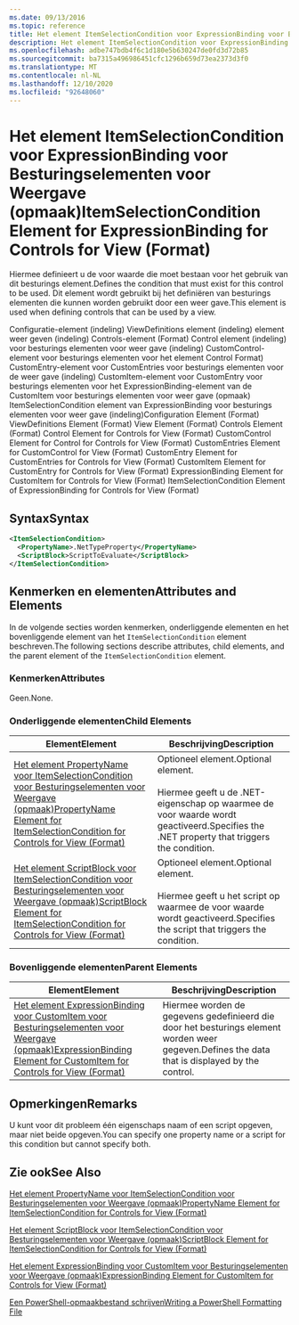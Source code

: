 ```yaml
---
ms.date: 09/13/2016
ms.topic: reference
title: Het element ItemSelectionCondition voor ExpressionBinding voor Besturingselementen voor Weergave (opmaak)
description: Het element ItemSelectionCondition voor ExpressionBinding voor Besturingselementen voor Weergave (opmaak)
ms.openlocfilehash: adbe747bdb4f6c1d180e5b630247de0fd3d72b85
ms.sourcegitcommit: ba7315a496986451cfc1296b659d73ea2373d3f0
ms.translationtype: MT
ms.contentlocale: nl-NL
ms.lasthandoff: 12/10/2020
ms.locfileid: "92648060"
---
```

# <a name="itemselectioncondition-element-for-expressionbinding-for-controls-for-view-format"></a><span data-ttu-id="27afd-103">Het element ItemSelectionCondition voor ExpressionBinding voor Besturingselementen voor Weergave (opmaak)</span><span class="sxs-lookup"><span data-stu-id="27afd-103">ItemSelectionCondition Element for ExpressionBinding for Controls for View (Format)</span></span>

<span data-ttu-id="27afd-104">Hiermee definieert u de voor waarde die moet bestaan voor het gebruik van dit besturings element.</span><span class="sxs-lookup"><span data-stu-id="27afd-104">Defines the condition that must exist for this control to be used.</span></span> <span data-ttu-id="27afd-105">Dit element wordt gebruikt bij het definiëren van besturings elementen die kunnen worden gebruikt door een weer gave.</span><span class="sxs-lookup"><span data-stu-id="27afd-105">This element is used when defining controls that can be used by a view.</span></span>

<span data-ttu-id="27afd-106">Configuratie-element (indeling) ViewDefinitions element (indeling) element weer geven (indeling) Controls-element (Format) Control element (indeling) voor besturings elementen voor weer gave (indeling) CustomControl-element voor besturings elementen voor het element Control Format) CustomEntry-element voor CustomEntries voor besturings elementen voor de weer gave (indeling) CustomItem-element voor CustomEntry voor besturings elementen voor het ExpressionBinding-element van de CustomItem voor besturings elementen voor weer gave (opmaak) ItemSelectionCondition element van ExpressionBinding voor besturings elementen voor weer gave (indeling)</span><span class="sxs-lookup"><span data-stu-id="27afd-106">Configuration Element (Format) ViewDefinitions Element (Format) View Element (Format) Controls Element (Format) Control Element for Controls for View (Format) CustomControl Element for Control for Controls for View (Format) CustomEntries Element for CustomControl for View (Format) CustomEntry Element for CustomEntries for Controls for View (Format) CustomItem Element for CustomEntry for Controls for View (Format) ExpressionBinding Element for CustomItem for Controls for View (Format) ItemSelectionCondition Element of ExpressionBinding for Controls for View (Format)</span></span>

## <a name="syntax"></a><span data-ttu-id="27afd-107">Syntax</span><span class="sxs-lookup"><span data-stu-id="27afd-107">Syntax</span></span>

```xml
<ItemSelectionCondition>
  <PropertyName>.NetTypeProperty</PropertyName>
  <ScriptBlock>ScriptToEvaluate</ScriptBlock>
</ItemSelectionCondition>
```

## <a name="attributes-and-elements"></a><span data-ttu-id="27afd-108">Kenmerken en elementen</span><span class="sxs-lookup"><span data-stu-id="27afd-108">Attributes and Elements</span></span>

<span data-ttu-id="27afd-109">In de volgende secties worden kenmerken, onderliggende elementen en het bovenliggende element van het `ItemSelectionCondition` element beschreven.</span><span class="sxs-lookup"><span data-stu-id="27afd-109">The following sections describe attributes, child elements, and the parent element of the `ItemSelectionCondition` element.</span></span>

### <a name="attributes"></a><span data-ttu-id="27afd-110">Kenmerken</span><span class="sxs-lookup"><span data-stu-id="27afd-110">Attributes</span></span>

<span data-ttu-id="27afd-111">Geen.</span><span class="sxs-lookup"><span data-stu-id="27afd-111">None.</span></span>

### <a name="child-elements"></a><span data-ttu-id="27afd-112">Onderliggende elementen</span><span class="sxs-lookup"><span data-stu-id="27afd-112">Child Elements</span></span>

|<span data-ttu-id="27afd-113">Element</span><span class="sxs-lookup"><span data-stu-id="27afd-113">Element</span></span>|<span data-ttu-id="27afd-114">Beschrijving</span><span class="sxs-lookup"><span data-stu-id="27afd-114">Description</span></span>|
|-------------|-----------------|
|[<span data-ttu-id="27afd-115">Het element PropertyName voor ItemSelectionCondition voor Besturingselementen voor Weergave (opmaak)</span><span class="sxs-lookup"><span data-stu-id="27afd-115">PropertyName Element for ItemSelectionCondition for Controls for View (Format)</span></span>](./propertyname-element-for-itemselectioncondition-for-controls-for-view-format.md)|<span data-ttu-id="27afd-116">Optioneel element.</span><span class="sxs-lookup"><span data-stu-id="27afd-116">Optional element.</span></span><br /><br /> <span data-ttu-id="27afd-117">Hiermee geeft u de .NET-eigenschap op waarmee de voor waarde wordt geactiveerd.</span><span class="sxs-lookup"><span data-stu-id="27afd-117">Specifies the .NET property that triggers the condition.</span></span>|
|[<span data-ttu-id="27afd-118">Het element ScriptBlock voor ItemSelectionCondition voor Besturingselementen voor Weergave (opmaak)</span><span class="sxs-lookup"><span data-stu-id="27afd-118">ScriptBlock Element for ItemSelectionCondition for Controls for View (Format)</span></span>](./scriptblock-element-for-itemselectioncondition-for-controls-for-view-format.md)|<span data-ttu-id="27afd-119">Optioneel element.</span><span class="sxs-lookup"><span data-stu-id="27afd-119">Optional element.</span></span><br /><br /> <span data-ttu-id="27afd-120">Hiermee geeft u het script op waarmee de voor waarde wordt geactiveerd.</span><span class="sxs-lookup"><span data-stu-id="27afd-120">Specifies the script that triggers the condition.</span></span>|

### <a name="parent-elements"></a><span data-ttu-id="27afd-121">Bovenliggende elementen</span><span class="sxs-lookup"><span data-stu-id="27afd-121">Parent Elements</span></span>

|<span data-ttu-id="27afd-122">Element</span><span class="sxs-lookup"><span data-stu-id="27afd-122">Element</span></span>|<span data-ttu-id="27afd-123">Beschrijving</span><span class="sxs-lookup"><span data-stu-id="27afd-123">Description</span></span>|
|-------------|-----------------|
|[<span data-ttu-id="27afd-124">Het element ExpressionBinding voor CustomItem voor Besturingselementen voor Weergave (opmaak)</span><span class="sxs-lookup"><span data-stu-id="27afd-124">ExpressionBinding Element for CustomItem for Controls for View (Format)</span></span>](./expressionbinding-element-for-customitem-for-controls-for-view-format.md)|<span data-ttu-id="27afd-125">Hiermee worden de gegevens gedefinieerd die door het besturings element worden weer gegeven.</span><span class="sxs-lookup"><span data-stu-id="27afd-125">Defines the data that is displayed by the control.</span></span>|

## <a name="remarks"></a><span data-ttu-id="27afd-126">Opmerkingen</span><span class="sxs-lookup"><span data-stu-id="27afd-126">Remarks</span></span>

<span data-ttu-id="27afd-127">U kunt voor dit probleem één eigenschaps naam of een script opgeven, maar niet beide opgeven.</span><span class="sxs-lookup"><span data-stu-id="27afd-127">You can specify one property name or a script for this condition but cannot specify both.</span></span>

## <a name="see-also"></a><span data-ttu-id="27afd-128">Zie ook</span><span class="sxs-lookup"><span data-stu-id="27afd-128">See Also</span></span>

[<span data-ttu-id="27afd-129">Het element PropertyName voor ItemSelectionCondition voor Besturingselementen voor Weergave (opmaak)</span><span class="sxs-lookup"><span data-stu-id="27afd-129">PropertyName Element for ItemSelectionCondition for Controls for View (Format)</span></span>](./propertyname-element-for-itemselectioncondition-for-controls-for-view-format.md)

[<span data-ttu-id="27afd-130">Het element ScriptBlock voor ItemSelectionCondition voor Besturingselementen voor Weergave (opmaak)</span><span class="sxs-lookup"><span data-stu-id="27afd-130">ScriptBlock Element for ItemSelectionCondition for Controls for View (Format)</span></span>](./scriptblock-element-for-itemselectioncondition-for-controls-for-view-format.md)

[<span data-ttu-id="27afd-131">Het element ExpressionBinding voor CustomItem voor Besturingselementen voor Weergave (opmaak)</span><span class="sxs-lookup"><span data-stu-id="27afd-131">ExpressionBinding Element for CustomItem for Controls for View (Format)</span></span>](./expressionbinding-element-for-customitem-for-controls-for-view-format.md)

[<span data-ttu-id="27afd-132">Een PowerShell-opmaakbestand schrijven</span><span class="sxs-lookup"><span data-stu-id="27afd-132">Writing a PowerShell Formatting File</span></span>](./writing-a-powershell-formatting-file.md)
